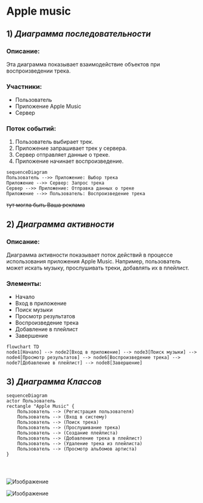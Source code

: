 # Apple music #
## 1) *Диаграмма последовательности* ##
### Описание: ###
Эта диаграмма показывает взаимодействие объектов при воспроизведении трека.

### Участники: ###
- Пользователь
- Приложение Apple Music
- Сервер

### Поток событий: ###
1. Пользователь выбирает трек.
2. Приложение запрашивает трек у сервера.
3. Сервер отправляет данные о треке.
4. Приложение начинает воспроизведение.
```mermaid
sequenceDiagram
Пользователь -->> Приложение: Выбор трека
Приложение -->> Сервер: Запрос трека
Сервер -->> Приложение: Отправка данных о треке
Приложение -->> Пользователь: Воспроизведение трека
```
~~тут могла быть Ваша реклама~~

## 2) *Диаграмма активности* ##
### Описание: ###
Диаграмма активности показывает поток действий в процессе использования приложения Apple Music. Например, пользователь может искать музыку, прослушивать треки, добавлять их в плейлист.

### Элементы: ###
- Начало
- Вход в приложение
- Поиск музыки
- Просмотр результатов
- Воспроизведение трека
- Добавление в плейлист
- Завершение
```mermaid
flowchart TD
node1[Начало] --> node2[Вход в приложение] --> node3[Поиск музыки] --> node4[Просмотр результатов] --> node6[Воспроизведение трека] --> node7[Добавление в плейлист] --> node8[Завершение]

```

## 3) *Диаграмма Классов* ##
```mermaid
sequenceDiagram
actor Пользователь
rectangle "Apple Music" {
    Пользователь --> (Регистрация пользователя)
    Пользователь --> (Вход в систему)
    Пользователь --> (Поиск трека)
    Пользователь --> (Прослушивание трека)
    Пользователь --> (Создание плейлиста)
    Пользователь --> (Добавление трека в плейлист)
    Пользователь --> (Удаление трека из плейлиста)
    Пользователь --> (Просмотр альбомов артиста)
}




```

![Изображение](https://i.pinimg.com/564x/45/c1/96/45c196c13dc42bee579f18b1ac305090.jpg)


![Изображение](https://i.pinimg.com/564x/e6/01/94/e60194ec6b000e3627a2706548b330e9.jpg)

